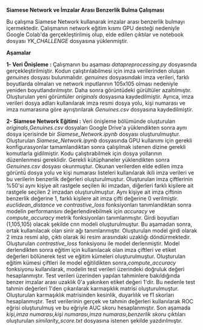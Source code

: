 **Siamese Network ve İmzalar Arası Benzerlik Bulma Çalışması**

Bu çalışma Siamese Network kullanarak imzalar arası benzerlik bulmayı içermektedir.
Çalışmanın network eğitim kısmı GPU desteği nedeniyle Google Colab'da gerçekleştirilmiş olup, elde edilen çıktılar ve notebook dosyası *YK_CHALLENGE* dosyasına yüklenmiştir.

**Aşamalar**

**1- Veri Önişleme :** Çalışmanın bu aşaması *datapreprocessing.py* dosyasında gerçekleştirilmiştir. Kodun çalıştırılabilmesi için imza verilerinden oluşan *genuines* dosyası bulunmalıdır.
*genuines* dosyasındaki imza verileri, farklı boyutlarda olmaları ve network inputlarının 105x105 olması nedeniyle yeniden boyutlandırılmıştır. Daha sonra görüntüdeki gürültüler azaltılmıştır. Oluşturulan yeni görüntüler *originals* dosyasına kaydedilmiştir.
Ayrıca, imza verileri dosya adları kullanılarak imza resmi dosya yolu, kişi numarası ve imza numarasına göre ayrıştırılarak *Genuines.csv* dosyasına kaydedilmiştir.

**2- Siamese Network Eğitimi :** Veri önişleme bölümünde oluşturulan *originals*,*Genuines.csv* dosyaları Google Drive'a yüklendikten sonra aynı dosya içerisinde bir *Siamese_Network.ipynb* dosyası oluşturulmuştur. Oluşturulan *Siamese_Network.ipynb* dosyasında GPU kullanımı için gerekli konfigurasyonlar tamamlandıktan sonra çalışılmak istenen dizine gerekli komutlarla gidilmiştir. Kodu çalıştırabilmek için dosya yollarının düzenlenmesi gereklidir.
Gerekli kütüphaneler yüklendikten sonra *Genuines.csv* dosyası okunmuştur. Okunan verilerden elde edilen imza görüntü dosya yolu ve kişi numarası listeleri kullanılarak ikili imza verileri ve bu verilerin benzerlik değerleri oluşturulmuştur. Oluşturulan imza çiftlerinin %50'si aynı kişiye ait rastgele seçilen iki imzadan, diğerleri farklı kişilere ait rastgele seçilen 2 imzadan oluşturulmuştur. Aynı kişiye ait imza çiftinin benzerlik değerine 1, farklı kişilere ait imza çifti değerine 0 verilmiştir.
*euclidean_distance* ve *contrastive_loss* fonksiyonları tanımlandıktan sonra modelin performansını değerlendirebilmek için *accuracy* ve *compute_accuracy* metrik fonksiyonları tanımlanmıştır. Girdi boyutları (1,105,105) olacak şekilde cnn modeli oluşturulmuştur. Bu aşamadan sonra, ortak kullanılacak olan sinir ağı tanımlanmıştır. Oluşturulan model girdi olarak 2 imza resmi alıp, çıktı olarak iki resim arasındaki uzaklığı döndürmektedir. Oluşturulan *contrastive_loss* fonksiyonu ile model derlenmiştir.
Model derlendikten sonra eğitim için kullanılacak olan imza çiftleri ve etiket değerleri bölünerek test ve eğitim kümeleri oluşturulmuştur. Oluşturulan eğitim kümesi çiftleri ile model eğitildikten sonra,*compute_accuracy* fonksiyonu kullanılarak, modelin test verileri üzerindeki doğruluk değeri hesaplanmıştır. Test verileri üzerinden yapılan tahminlere bakıldığında benzer imzalar arası uzaklık 0'a yakınken etiket değeri 1'dir. Bu nedenle test tahmin değerleri 1'den çıkarılarak karmaşıklık matrisi oluşturulmuştur. Oluşturulan karmaşıklık matrisinden kesinlik, duyarlılık ve f1 skorları hesaplanmıştır. Test verilerinin gerçek ve tahmin değerleri kullanılarak ROC eğrisi oluşturulmuş ve bu eğriyle AUC skoru hesaplanmıştır. Son aşamada *kişi,imza numarası,kişi numarası,imza numarası,benzerlik skoru* çıktıları oluşturulan *similarity_score.txt* dosyasına istenen şekilde yazdırılmıştır.